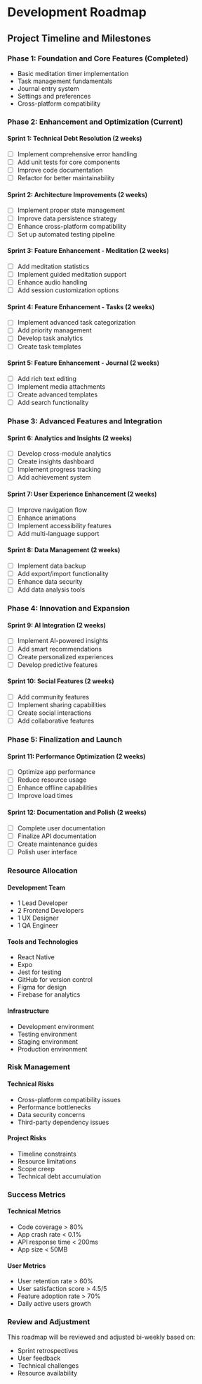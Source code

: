 # Development Roadmap
## Project Timeline and Milestones

### Phase 1: Foundation and Core Features (Completed)
- Basic meditation timer implementation
- Task management fundamentals
- Journal entry system
- Settings and preferences
- Cross-platform compatibility

### Phase 2: Enhancement and Optimization (Current)

#### Sprint 1: Technical Debt Resolution (2 weeks)
- [ ] Implement comprehensive error handling
- [ ] Add unit tests for core components
- [ ] Improve code documentation
- [ ] Refactor for better maintainability

#### Sprint 2: Architecture Improvements (2 weeks)
- [ ] Implement proper state management
- [ ] Improve data persistence strategy
- [ ] Enhance cross-platform compatibility
- [ ] Set up automated testing pipeline

#### Sprint 3: Feature Enhancement - Meditation (2 weeks)
- [ ] Add meditation statistics
- [ ] Implement guided meditation support
- [ ] Enhance audio handling
- [ ] Add session customization options

#### Sprint 4: Feature Enhancement - Tasks (2 weeks)
- [ ] Implement advanced task categorization
- [ ] Add priority management
- [ ] Develop task analytics
- [ ] Create task templates

#### Sprint 5: Feature Enhancement - Journal (2 weeks)
- [ ] Add rich text editing
- [ ] Implement media attachments
- [ ] Create advanced templates
- [ ] Add search functionality

### Phase 3: Advanced Features and Integration

#### Sprint 6: Analytics and Insights (2 weeks)
- [ ] Develop cross-module analytics
- [ ] Create insights dashboard
- [ ] Implement progress tracking
- [ ] Add achievement system

#### Sprint 7: User Experience Enhancement (2 weeks)
- [ ] Improve navigation flow
- [ ] Enhance animations
- [ ] Implement accessibility features
- [ ] Add multi-language support

#### Sprint 8: Data Management (2 weeks)
- [ ] Implement data backup
- [ ] Add export/import functionality
- [ ] Enhance data security
- [ ] Add data analysis tools

### Phase 4: Innovation and Expansion

#### Sprint 9: AI Integration (2 weeks)
- [ ] Implement AI-powered insights
- [ ] Add smart recommendations
- [ ] Create personalized experiences
- [ ] Develop predictive features

#### Sprint 10: Social Features (2 weeks)
- [ ] Add community features
- [ ] Implement sharing capabilities
- [ ] Create social interactions
- [ ] Add collaborative features

### Phase 5: Finalization and Launch

#### Sprint 11: Performance Optimization (2 weeks)
- [ ] Optimize app performance
- [ ] Reduce resource usage
- [ ] Enhance offline capabilities
- [ ] Improve load times

#### Sprint 12: Documentation and Polish (2 weeks)
- [ ] Complete user documentation
- [ ] Finalize API documentation
- [ ] Create maintenance guides
- [ ] Polish user interface

### Resource Allocation

#### Development Team
- 1 Lead Developer
- 2 Frontend Developers
- 1 UX Designer
- 1 QA Engineer

#### Tools and Technologies
- React Native
- Expo
- Jest for testing
- GitHub for version control
- Figma for design
- Firebase for analytics

#### Infrastructure
- Development environment
- Testing environment
- Staging environment
- Production environment

### Risk Management

#### Technical Risks
- Cross-platform compatibility issues
- Performance bottlenecks
- Data security concerns
- Third-party dependency issues

#### Project Risks
- Timeline constraints
- Resource limitations
- Scope creep
- Technical debt accumulation

### Success Metrics

#### Technical Metrics
- Code coverage > 80%
- App crash rate < 0.1%
- API response time < 200ms
- App size < 50MB

#### User Metrics
- User retention rate > 60%
- User satisfaction score > 4.5/5
- Feature adoption rate > 70%
- Daily active users growth

### Review and Adjustment
This roadmap will be reviewed and adjusted bi-weekly based on:
- Sprint retrospectives
- User feedback
- Technical challenges
- Resource availability
